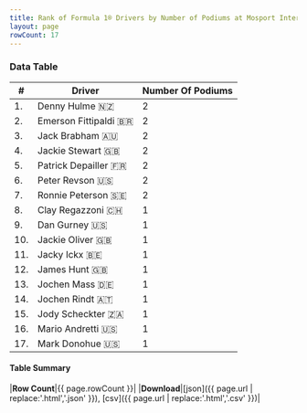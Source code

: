 ```yaml
---
title: Rank of Formula 1® Drivers by Number of Podiums at Mosport International Raceway
layout: page
rowCount: 17
---
```


<canvas id="chart" width="400" height="180"></canvas>
<script>
var data = {
    "datasets": [
        {
            "backgroundColor": [
                "#f3a935",
                "#f3a935",
                "#f3a935",
                "#f3a935",
                "#f3a935",
                "#f3a935",
                "#f3a935",
                "#f3a935",
                "#f3a935",
                "#f3a935",
                "#f3a935",
                "#f3a935",
                "#f3a935",
                "#f3a935",
                "#f3a935",
                "#f3a935",
                "#f3a935"
            ],
            "borderColor": [
                "#f68639",
                "#f68639",
                "#f68639",
                "#f68639",
                "#f68639",
                "#f68639",
                "#f68639",
                "#f68639",
                "#f68639",
                "#f68639",
                "#f68639",
                "#f68639",
                "#f68639",
                "#f68639",
                "#f68639",
                "#f68639",
                "#f68639"
            ],
            "borderWidth": 1,
            "data": [
                2.0,
                2.0,
                2.0,
                2.0,
                2.0,
                2.0,
                2.0,
                1.0,
                1.0,
                1.0,
                1.0,
                1.0,
                1.0,
                1.0,
                1.0,
                1.0,
                1.0
            ],
            "label": "Number Of Podiums"
        }
    ],
    "labels": [
        "Denny Hulme",
        "Emerson Fittipaldi",
        "Jack Brabham",
        "Jackie Stewart",
        "Patrick Depailler",
        "Peter Revson",
        "Ronnie Peterson",
        "Clay Regazzoni",
        "Dan Gurney",
        "Jackie Oliver",
        "Jacky Ickx",
        "James Hunt",
        "Jochen Mass",
        "Jochen Rindt",
        "Jody Scheckter",
        "Mario Andretti",
        "Mark Donohue"
    ]
};
var options = {
  legend: {
    display: false
  },
  scales: {
    xAxes: [{
      ticks: {
        beginAtZero: true,
        maxRotation: 180,
        display: window.innerWidth > 800
      }
    }],
    yAxes: [{
      ticks: {
        beginAtZero: true
      }
    }]
  },
  onResize: function(chart, size) {
    chart.options.scales.xAxes[0].ticks.display = size.width > 800;
  }
};
var chart = new Chart("chart", {
    data: data,
    type: 'bar',
    options: options
});
</script>

<!-- div id="chart-navigation">
<button onclick="window.location = chart.toBase64Image();">Save as Image</button>
<button onclick="window.location = chart.toBase64Image();">Hello</button>
<button onclick="window.location = chart.toBase64Image();">Hello</button>
<select>
<option>one</option>
<option>two</option>
<option>three</option>
</select>
</div -->




### Data Table

| # | Driver | Number Of Podiums |
|--|--|--|
| 1. | Denny Hulme 🇳🇿 | 2 |
| 2. | Emerson Fittipaldi 🇧🇷 | 2 |
| 3. | Jack Brabham 🇦🇺 | 2 |
| 4. | Jackie Stewart 🇬🇧 | 2 |
| 5. | Patrick Depailler 🇫🇷 | 2 |
| 6. | Peter Revson 🇺🇸 | 2 |
| 7. | Ronnie Peterson 🇸🇪 | 2 |
| 8. | Clay Regazzoni 🇨🇭 | 1 |
| 9. | Dan Gurney 🇺🇸 | 1 |
| 10. | Jackie Oliver 🇬🇧 | 1 |
| 11. | Jacky Ickx 🇧🇪 | 1 |
| 12. | James Hunt 🇬🇧 | 1 |
| 13. | Jochen Mass 🇩🇪 | 1 |
| 14. | Jochen Rindt 🇦🇹 | 1 |
| 15. | Jody Scheckter 🇿🇦 | 1 |
| 16. | Mario Andretti 🇺🇸 | 1 |
| 17. | Mark Donohue 🇺🇸 | 1 |

#### Table Summary

|**Row Count**|{{ page.rowCount }}|
|**Download**|[json]({{ page.url | replace:'.html','.json' }}), [csv]({{ page.url | replace:'.html','.csv' }})|
